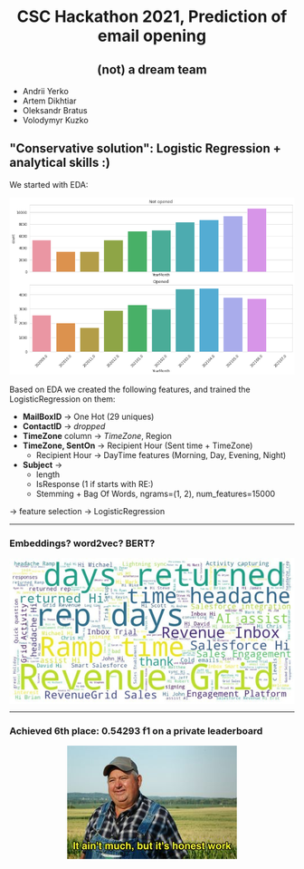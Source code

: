 <h1 align='center'> CSC Hackathon 2021, Prediction of email opening </h1>
<h2 align='center'> (not) a dream team </h2>

- Andrii Yerko
- Artem Dikhtiar
- Oleksandr Bratus
- Volodymyr Kuzko


## "Conservative solution": Logistic Regression + analytical skills :)
We started with EDA:
<p align='center'>
<img src=./images/eda.png/>
</p>
Based on EDA we created the following features, and trained the LogisticRegression on them:

- **MailBoxID** -> One Hot (29 uniques)
- **ContactID** -> _dropped_
- **TimeZone** column -> _TimeZone_, Region
- **TimeZone, SentOn** -> Recipient Hour (Sent time + TimeZone) 
  - Recipient Hour  -> DayTime features (Morning, Day, Evening, Night)
- **Subject** -> 
  - length
  - IsResponse (1 if starts with RE:)
  - Stemming + Bag Of Words, ngrams=(1, 2), num_features=15000

-> feature selection -> LogisticRegression

---

### Embeddings? word2vec? BERT?
<p align='center'>
<img src=./images/clouds.jpg align='center'/>
</p>


---

### Achieved 6th place: 0.54293 f1 on a private leaderboard

<p align='center'>
<img src=./images/meme.jpg align='center'/>
</p>
